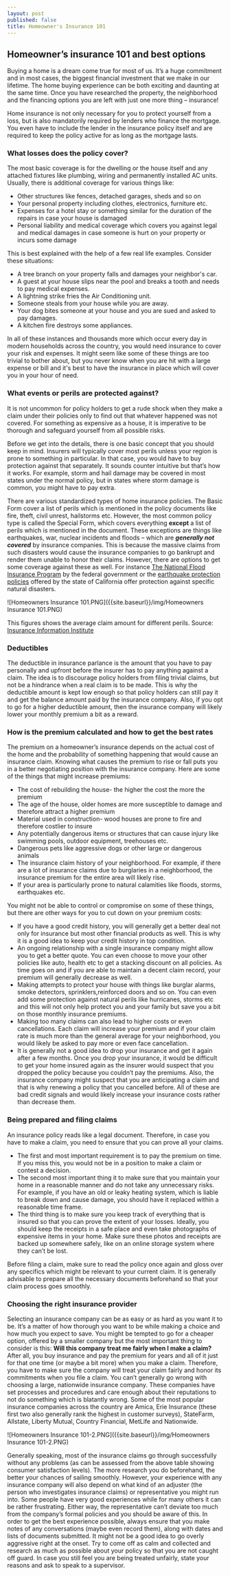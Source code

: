 ```yaml
---
layout: post
published: false
title: Homeowner's Insurance 101
---
```

## Homeowner’s insurance 101 and best options

Buying a home is a dream come true for most of us. It’s a huge commitment and in most cases, the biggest financial investment that we make in our lifetime. The home buying experience can be both exciting and daunting at the same time. Once you have researched the property, the neighborhood and the financing options you are left with just one more thing – insurance!

Home insurance is not only necessary for you to protect yourself from a loss, but is also mandatorily required by lenders who finance the mortgage. You even have to include the lender in the insurance policy itself and are required to keep the policy active for as long as the mortgage lasts.

### What losses does the policy cover?

The most basic coverage is for the dwelling or the house itself and any attached fixtures like plumbing, wiring and permanently installed AC units. Usually, there is additional coverage for various things like:

- Other structures like fences, detached garages, sheds and so on
- Your personal property including clothes, electronics, furniture etc.
- Expenses for a hotel stay or something similar for the duration of the repairs in case your house is damaged
- Personal liability and medical coverage which covers you against legal and medical damages in case someone is hurt on your property or incurs some damage


This is best explained with the help of a few real life examples. Consider these situations:

- A tree branch on your property falls and damages your neighbor's car.
- A guest at your house slips near the pool and breaks a tooth and needs to pay medical expenses.
- A lightning strike fries the Air Conditioning unit.
- Someone steals from your house while you are away.
- Your dog bites someone at your house and you are sued and asked to pay damages.
- A kitchen fire destroys some appliances.

In all of these instances and thousands more which occur every day in modern households across the country, you would need insurance to cover your risk and expenses. It might seem like some of these things are too trivial to bother about, but you never know when you are hit with a large expense or bill and it's best to have the insurance in place which will cover you in your hour of need.

### What events or perils are protected against?

It is not uncommon for policy holders to get a rude shock when they make a claim under their policies only to find out that whatever happened was not covered. For something as expensive as a house, it is imperative to be thorough and safeguard yourself from all possible risks.

Before we get into the details, there is one basic concept that you should keep in mind. Insurers will typically cover most perils unless your region is prone to something in particular. In that case, you would have to buy protection against that separately. It sounds counter intuitive but that’s how it works. For example, storm and hail damage may be covered in most states under the normal policy, but in states where storm damage is common, you might have to pay extra.

There are various standardized types of home insurance policies. The Basic Form cover a list of perils which is mentioned in the policy documents like fire, theft, civil unrest, hailstorms etc. However, the most common policy type is called the Special Form, which covers everything **except** a list of perils which is mentioned in the document. These exceptions are things like earthquakes, war, nuclear incidents and floods – which are _**generally not covered**_ by insurance companies. This is because the massive claims from such disasters would cause the insurance companies to go bankrupt and render them unable to honor their claims. However, there are options to get some coverage against these as well. For instance [The National Flood Insurance Program](https://www.floodsmart.gov/floodsmart/) by the federal government or the [earthquake protection policies](http://www.insurance.ca.gov/01-consumers/105-type/95-guides/03-res/eq-ins.cfm) offered by the state of California offer protection against specific natural disasters.

![Homeowners Insurance 101.PNG]({{site.baseurl}}/img/Homeowners Insurance 101.PNG)

This figures shows the average claim amount for different perils. Source: [Insurance Information Institute](http://www.iii.org/fact-statistic/homeowners-and-renters-insurance)

### Deductibles

The deductible in insurance parlance is the amount that you have to pay personally and upfront before the insurer has to pay anything against a claim. The idea is to discourage policy holders from filing trivial claims, but not be a hindrance when a real claim is to be made. This is why the deductible amount is kept low enough so that policy holders can still pay it and get the balance amount paid by the insurance company. Also, if you opt to go for a higher deductible amount, then the insurance company will likely lower your monthly premium a bit as a reward.

### How is the premium calculated and how to get the best rates

The premium on a homeowner’s insurance depends on the actual cost of the home and the probability of something happening that would cause an insurance claim. Knowing what causes the premium to rise or fall puts you in a better negotiating position with the insurance company. Here are some of the things that might increase premiums:

- The cost of rebuilding the house- the higher the cost the more the premium
- The age of the house, older homes are more susceptible to damage and therefore attract a higher premium
- Material used in construction- wood houses are prone to fire and therefore costlier to insure
- Any potentially dangerous items or structures that can cause injury like swimming pools, outdoor equipment, treehouses etc.
- Dangerous pets like aggressive dogs or other large or dangerous animals
- The insurance claim history of your neighborhood. For example, if there are a lot of insurance claims due to burglaries in a neighborhood, the insurance premium for the entire area will likely rise. 
- If your area is particularly prone to natural calamities like floods, storms, earthquakes etc.

You might not be able to control or compromise on some of these things, but there are other ways for you to cut down on your premium costs:

- If you have a good credit history, you will generally get a better deal not only for insurance but most other financial products as well. This is why it is a good idea to keep your credit history in top condition.
- An ongoing relationship with a single insurance company might allow you to get a better quote. You can even choose to move your other policies like auto, health etc to get a stacking discount on all policies. As time goes on and if you are able to maintain a decent claim record, your premium will generally decrease as well.
- Making attempts to protect your house with things like burglar alarms, smoke detectors, sprinklers,reinforced doors and so on. You can even add some protection against natural perils like hurricanes, storms etc and this will not only help protect you and your family but save you a bit on those monthly insurance premiums. 
- Making too many claims can also lead to higher costs or even cancellations. Each claim will increase your premium and if your claim rate is much more than the general average for your neighborhood, you would likely be asked to pay more or even face cancellation.
- It is generally not a good idea to drop your insurance and get it again after a few months. Once you drop your insurance, it would be difficult to get your home insured again as the insurer would suspect that you dropped the policy because you couldn’t pay the premiums. Also, the insurance company might suspect that you are anticipating a claim and that is why renewing a policy that you cancelled before. All of these are bad credit signals and would likely increase your insurance costs rather than decrease them.

### Being prepared and filing claims

An insurance policy reads like a legal document. Therefore, in case you have to make a claim, you need to ensure that you can prove all your claims. 

- The first and most important requirement is to pay the premium on time. If you miss this, you would not be in a position to make a claim or contest a decision. 
- The second most important thing it to make sure that you maintain your home in a reasonable manner and do not take any unnecessary risks. For example, if you have an old or leaky heating system, which is liable to break down and cause damage, you should have it replaced within a reasonable time frame.
- The third thing is to make sure you keep track of everything that is insured so that you can prove the extent of your losses. Ideally, you should keep the receipts in a safe place and even take photographs of expensive items in your home. Make sure these photos and receipts are backed up somewhere safely, like on an online storage system where they can’t be lost.

Before filing a claim, make sure to read the policy once again and gloss over any specifics which might be relevant to your current claim. It is generally advisable to prepare all the necessary documents beforehand so that your claim process goes smoothly.

### Choosing the right insurance provider

Selecting an insurance company can be as easy or as hard as you want it to be. It’s a matter of how thorough you want to be while making a choice and how much you expect to save. You might be tempted to go for a cheaper option, offered by a smaller company but the most important thing to consider is this: **Will this company treat me fairly when I make a claim?** After all, you buy insurance and pay the premium for years and all of it just for that one time (or maybe a bit more) when you make a claim. Therefore, you have to make sure the company will treat your claim fairly and honor its commitments when you file a claim.
You can’t generally go wrong with choosing a large, nationwide insurance company. These companies have set processes and procedures and care enough about their reputations to not do something which is blatantly wrong. Some of the most popular insurance companies across the country are Amica, Erie Insurance (these first two also generally rank the highest in customer surveys), StateFarm, Allstate, Liberty Mutual, Country Financial, MetLife and Nationwide.

![Homeowners Insurance 101-2.PNG]({{site.baseurl}}/img/Homeowners Insurance 101-2.PNG)

Generally speaking, most of the insurance claims go through successfully without any problems (as can be assessed from the above table showing consumer satisfaction levels). The more research you do beforehand, the better your chances of sailing smoothly. However, your experience with any insurance company will also depend on what kind of an adjuster (the person who investigates insurance claims) or representative you might run into. Some people have very good experiences while for many others it can be rather frustrating. Either way, the representative can’t deviate too much from the company’s formal policies and you should be aware of this. In order to get the best experience possible, always ensure that you make notes of any conversations (maybe even record them), along with dates and lists of documents submitted. It might not be a good idea to go overly aggressive right at the onset. Try to come off as calm and collected and research as much as possible about your policy so that you are not caught off guard. In case you still feel you are being treated unfairly, state your reasons and ask to speak to a supervisor.
